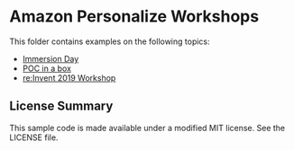 # Amazon Personalize Workshops

This folder contains examples on the following topics:

* [Immersion Day](./Immersion_Day)
* [POC in a box](./POC_in_a_box)
* [re:Invent 2019 Workshop](./Reinvent_2019)


## License Summary

This sample code is made available under a modified MIT license. See the LICENSE file.

